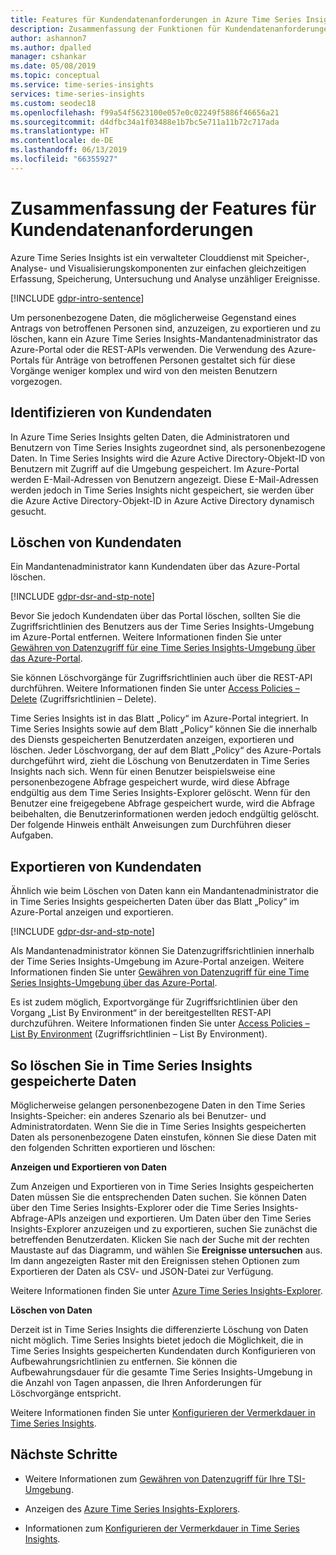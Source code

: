 ```yaml
---
title: Features für Kundendatenanforderungen in Azure Time Series Insights | Microsoft-Dokumentation
description: Zusammenfassung der Funktionen für Kundendatenanforderungen in Azure Time Series Insights.
author: ashannon7
ms.author: dpalled
manager: cshankar
ms.date: 05/08/2019
ms.topic: conceptual
ms.service: time-series-insights
services: time-series-insights
ms.custom: seodec18
ms.openlocfilehash: f99a54f5623100e057e0c02249f5886f46656a21
ms.sourcegitcommit: d4dfbc34a1f03488e1b7bc5e711a11b72c717ada
ms.translationtype: HT
ms.contentlocale: de-DE
ms.lasthandoff: 06/13/2019
ms.locfileid: "66355927"
---
```

# <a name="summary-of-customer-data-request-features"></a>Zusammenfassung der Features für Kundendatenanforderungen

Azure Time Series Insights ist ein verwalteter Clouddienst mit Speicher-, Analyse- und Visualisierungskomponenten zur einfachen gleichzeitigen Erfassung, Speicherung, Untersuchung und Analyse unzähliger Ereignisse.

[!INCLUDE [gdpr-intro-sentence](../../includes/gdpr-intro-sentence.md)]

Um personenbezogene Daten, die möglicherweise Gegenstand eines Antrags von betroffenen Personen sind, anzuzeigen, zu exportieren und zu löschen, kann ein Azure Time Series Insights-Mandantenadministrator das Azure-Portal oder die REST-APIs verwenden. Die Verwendung des Azure-Portals für Anträge von betroffenen Personen gestaltet sich für diese Vorgänge weniger komplex und wird von den meisten Benutzern vorgezogen.

## <a name="identifying-customer-data"></a>Identifizieren von Kundendaten

In Azure Time Series Insights gelten Daten, die Administratoren und Benutzern von Time Series Insights zugeordnet sind, als personenbezogene Daten. In Time Series Insights wird die Azure Active Directory-Objekt-ID von Benutzern mit Zugriff auf die Umgebung gespeichert. Im Azure-Portal werden E-Mail-Adressen von Benutzern angezeigt. Diese E-Mail-Adressen werden jedoch in Time Series Insights nicht gespeichert, sie werden über die Azure Active Directory-Objekt-ID in Azure Active Directory dynamisch gesucht.

## <a name="deleting-customer-data"></a>Löschen von Kundendaten

Ein Mandantenadministrator kann Kundendaten über das Azure-Portal löschen.

[!INCLUDE [gdpr-dsr-and-stp-note](../../includes/gdpr-dsr-and-stp-note.md)]

Bevor Sie jedoch Kundendaten über das Portal löschen, sollten Sie die Zugriffsrichtlinien des Benutzers aus der Time Series Insights-Umgebung im Azure-Portal entfernen. Weitere Informationen finden Sie unter [Gewähren von Datenzugriff für eine Time Series Insights-Umgebung über das Azure-Portal](time-series-insights-data-access.md).

Sie können Löschvorgänge für Zugriffsrichtlinien auch über die REST-API durchführen. Weitere Informationen finden Sie unter [Access Policies – Delete](/rest/api/time-series-insights/management/accesspolicies/delete) (Zugriffsrichtlinien – Delete).

Time Series Insights ist in das Blatt „Policy“ im Azure-Portal integriert. In Time Series Insights sowie auf dem Blatt „Policy“ können Sie die innerhalb des Diensts gespeicherten Benutzerdaten anzeigen, exportieren und löschen. Jeder Löschvorgang, der auf dem Blatt „Policy“ des Azure-Portals durchgeführt wird, zieht die Löschung von Benutzerdaten in Time Series Insights nach sich. Wenn für einen Benutzer beispielsweise eine personenbezogene Abfrage gespeichert wurde, wird diese Abfrage endgültig aus dem Time Series Insights-Explorer gelöscht. Wenn für den Benutzer eine freigegebene Abfrage gespeichert wurde, wird die Abfrage beibehalten, die Benutzerinformationen werden jedoch endgültig gelöscht. Der folgende Hinweis enthält Anweisungen zum Durchführen dieser Aufgaben.

## <a name="exporting-customer-data"></a>Exportieren von Kundendaten

Ähnlich wie beim Löschen von Daten kann ein Mandantenadministrator die in Time Series Insights gespeicherten Daten über das Blatt „Policy“ im Azure-Portal anzeigen und exportieren.

[!INCLUDE [gdpr-dsr-and-stp-note](../../includes/gdpr-dsr-and-stp-note.md)]

Als Mandantenadministrator können Sie Datenzugriffsrichtlinien innerhalb der Time Series Insights-Umgebung im Azure-Portal anzeigen. Weitere Informationen finden Sie unter [Gewähren von Datenzugriff für eine Time Series Insights-Umgebung über das Azure-Portal](time-series-insights-data-access.md).

Es ist zudem möglich, Exportvorgänge für Zugriffsrichtlinien über den Vorgang „List By Environment“ in der bereitgestellten REST-API durchzuführen. Weitere Informationen finden Sie unter [Access Policies – List By Environment](/rest/api/time-series-insights/management/accesspolicies/listbyenvironment) (Zugriffsrichtlinien – List By Environment).

## <a name="to-delete-data-stored-within-time-series-insights"></a>So löschen Sie in Time Series Insights gespeicherte Daten

Möglicherweise gelangen personenbezogene Daten in den Time Series Insights-Speicher: ein anderes Szenario als bei Benutzer- und Administratordaten. Wenn Sie die in Time Series Insights gespeicherten Daten als personenbezogene Daten einstufen, können Sie diese Daten mit den folgenden Schritten exportieren und löschen:

**Anzeigen und Exportieren von Daten**

Zum Anzeigen und Exportieren von in Time Series Insights gespeicherten Daten müssen Sie die entsprechenden Daten suchen. Sie können Daten über den Time Series Insights-Explorer oder die Time Series Insights-Abfrage-APIs anzeigen und exportieren. Um Daten über den Time Series Insights-Explorer anzuzeigen und zu exportieren, suchen Sie zunächst die betreffenden Benutzerdaten. Klicken Sie nach der Suche mit der rechten Maustaste auf das Diagramm, und wählen Sie **Ereignisse untersuchen** aus. Im dann angezeigten Raster mit den Ereignissen stehen Optionen zum Exportieren der Daten als CSV- und JSON-Datei zur Verfügung.

Weitere Informationen finden Sie unter [Azure Time Series Insights-Explorer](time-series-insights-explorer.md).

**Löschen von Daten**

Derzeit ist in Time Series Insights die differenzierte Löschung von Daten nicht möglich. Time Series Insights bietet jedoch die Möglichkeit, die in Time Series Insights gespeicherten Kundendaten durch Konfigurieren von Aufbewahrungsrichtlinien zu entfernen. Sie können die Aufbewahrungsdauer für die gesamte Time Series Insights-Umgebung in die Anzahl von Tagen anpassen, die Ihren Anforderungen für Löschvorgänge entspricht.

Weitere Informationen finden Sie unter [Konfigurieren der Vermerkdauer in Time Series Insights](time-series-insights-how-to-configure-retention.md).

## <a name="next-steps"></a>Nächste Schritte

* Weitere Informationen zum [Gewähren von Datenzugriff für Ihre TSI-Umgebung](./time-series-insights-data-access.md).

* Anzeigen des [Azure Time Series Insights-Explorers](time-series-insights-explorer.md).

* Informationen zum [Konfigurieren der Vermerkdauer in Time Series Insights](time-series-insights-how-to-configure-retention.md).